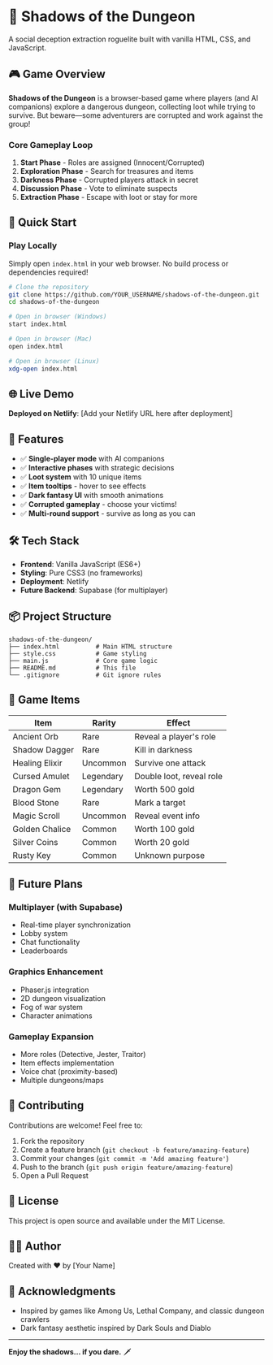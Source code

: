 # 🏰 Shadows of the Dungeon

A social deception extraction roguelite built with vanilla HTML, CSS, and JavaScript.

## 🎮 Game Overview

**Shadows of the Dungeon** is a browser-based game where players (and AI companions) explore a dangerous dungeon, collecting loot while trying to survive. But beware—some adventurers are corrupted and work against the group!

### Core Gameplay Loop

1. **Start Phase** - Roles are assigned (Innocent/Corrupted)
2. **Exploration Phase** - Search for treasures and items
3. **Darkness Phase** - Corrupted players attack in secret
4. **Discussion Phase** - Vote to eliminate suspects
5. **Extraction Phase** - Escape with loot or stay for more

## 🚀 Quick Start

### Play Locally

Simply open `index.html` in your web browser. No build process or dependencies required!

```bash
# Clone the repository
git clone https://github.com/YOUR_USERNAME/shadows-of-the-dungeon.git
cd shadows-of-the-dungeon

# Open in browser (Windows)
start index.html

# Open in browser (Mac)
open index.html

# Open in browser (Linux)
xdg-open index.html
```

## 🌐 Live Demo

**Deployed on Netlify**: [Add your Netlify URL here after deployment]

## 🎯 Features

- ✅ **Single-player mode** with AI companions
- ✅ **Interactive phases** with strategic decisions
- ✅ **Loot system** with 10 unique items
- ✅ **Item tooltips** - hover to see effects
- ✅ **Dark fantasy UI** with smooth animations
- ✅ **Corrupted gameplay** - choose your victims!
- ✅ **Multi-round support** - survive as long as you can

## 🛠️ Tech Stack

- **Frontend**: Vanilla JavaScript (ES6+)
- **Styling**: Pure CSS3 (no frameworks)
- **Deployment**: Netlify
- **Future Backend**: Supabase (for multiplayer)

## 📦 Project Structure

```
shadows-of-the-dungeon/
├── index.html          # Main HTML structure
├── style.css           # Game styling
├── main.js             # Core game logic
├── README.md           # This file
└── .gitignore          # Git ignore rules
```

## 🎲 Game Items

| Item | Rarity | Effect |
|------|--------|--------|
| Ancient Orb | Rare | Reveal a player's role |
| Shadow Dagger | Rare | Kill in darkness |
| Healing Elixir | Uncommon | Survive one attack |
| Cursed Amulet | Legendary | Double loot, reveal role |
| Dragon Gem | Legendary | Worth 500 gold |
| Blood Stone | Rare | Mark a target |
| Magic Scroll | Uncommon | Reveal event info |
| Golden Chalice | Common | Worth 100 gold |
| Silver Coins | Common | Worth 20 gold |
| Rusty Key | Common | Unknown purpose |

## 🔮 Future Plans

### Multiplayer (with Supabase)
- Real-time player synchronization
- Lobby system
- Chat functionality
- Leaderboards

### Graphics Enhancement
- Phaser.js integration
- 2D dungeon visualization
- Fog of war system
- Character animations

### Gameplay Expansion
- More roles (Detective, Jester, Traitor)
- Item effects implementation
- Voice chat (proximity-based)
- Multiple dungeons/maps

## 🤝 Contributing

Contributions are welcome! Feel free to:
1. Fork the repository
2. Create a feature branch (`git checkout -b feature/amazing-feature`)
3. Commit your changes (`git commit -m 'Add amazing feature'`)
4. Push to the branch (`git push origin feature/amazing-feature`)
5. Open a Pull Request

## 📄 License

This project is open source and available under the MIT License.

## 👨‍💻 Author

Created with ❤️ by [Your Name]

## 🙏 Acknowledgments

- Inspired by games like Among Us, Lethal Company, and classic dungeon crawlers
- Dark fantasy aesthetic inspired by Dark Souls and Diablo

---

**Enjoy the shadows... if you dare.** 🗡️

